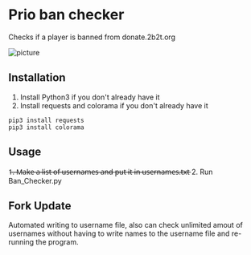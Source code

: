 # Prio ban checker
 Checks if a player is banned from donate.2b2t.org

![picture](https://imgur.com/AfvzImQ)

## Installation

1. Install Python3 if you don't already have it
2. Install requests and colorama if you don't already have it
```
pip3 install requests
pip3 install colorama
```
## Usage

1̶.̶ ̶M̶a̶k̶e̶ ̶a̶ ̶l̶i̶s̶t̶ ̶o̶f̶ ̶u̶s̶e̶r̶n̶a̶m̶e̶s̶ ̶a̶n̶d̶ ̶p̶u̶t̶ ̶i̶t̶ ̶i̶n̶ ̶u̶s̶e̶r̶n̶a̶m̶e̶s̶.̶t̶x̶t̶
2. Run Ban_Checker.py

## Fork Update

Automated writing to username file, also can check
unlimited amout of usernames without having to
write names to the username file and re-running the
program.
